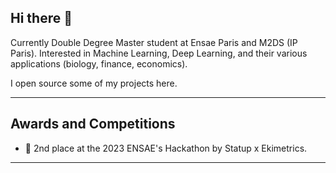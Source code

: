 ## Hi there 👋


Currently Double Degree Master student at Ensae Paris and M2DS (IP Paris). Interested in Machine Learning, Deep Learning, and their various applications (biology, finance, economics).

I open source some of my projects here.

---

## Awards and Competitions
- 🥈 2nd place at the 2023 ENSAE's Hackathon by Statup x Ekimetrics.

---



<!--
**cominho/cominho** is a ✨ _special_ ✨ repository because its `README.md` (this file) appears on your GitHub profile.

Here are some ideas to get you started:

- 🔭 I’m currently working on ...
- 🌱 I’m currently learning ...
- 👯 I’m looking to collaborate on ...
- 🤔 I’m looking for help with ...
- 💬 Ask me about ...
- 📫 How to reach me: ...
- 😄 Pronouns: ...
- ⚡ Fun fact: ...
-->
